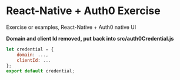 # React-Native + Auth0 Exercise

Exercise or examples, React-Native + Auth0 native UI

**Domain and client Id removed, put back into src/auth0Credential.js**
```javascript
let credential = {
    domain: ..., 
    clientId: ...
};
export default credential;
```